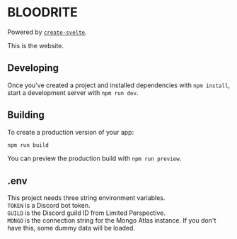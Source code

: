 # BLOODRITE

Powered by [`create-svelte`](https://github.com/sveltejs/kit/tree/master/packages/create-svelte).

This is the website.

## Developing

Once you've created a project and installed dependencies with `npm install`, start a development server with `npm run dev`.

## Building

To create a production version of your app:

```bash
npm run build
```

You can preview the production build with `npm run preview`.

## .env

This project needs three string environment variables.  
`TOKEN` is a Discord bot token.  
`GUILD` is the Discord guild ID from Limited Perspective.  
`MONGO` is the connection string for the Mongo Atlas instance. If you don't have this, some dummy data will be loaded.
